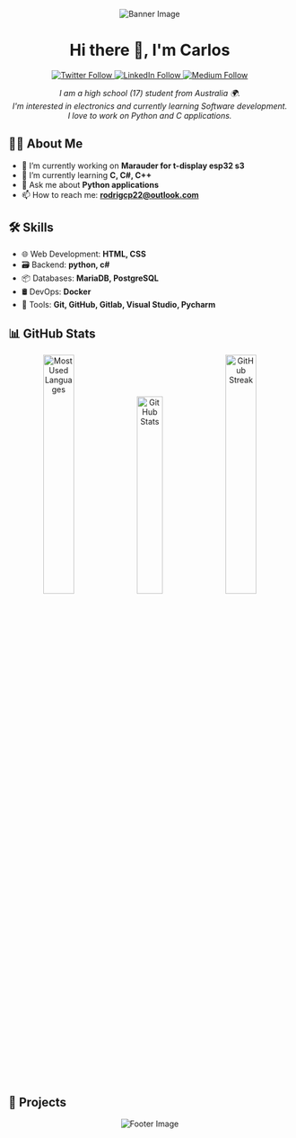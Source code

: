 <!-- Banner image -->
<p align="center">
  <img src="YOUR_BANNER_IMAGE_URL" alt="Banner Image">
</p>

<h1 align="center">Hi there 👋, I'm Carlos</h1>

<p align="center">
  <!-- Social badges -->
  <a href="YOUR_TWITTER_PROFILE_LINK">
    <img alt="Twitter Follow" src="https://img.shields.io/twitter/follow/YOUR_TWITTER_USERNAME?style=social">
  </a>
  <a href="YOUR_LINKEDIN_PROFILE_LINK">
    <img alt="LinkedIn Follow" src="https://img.shields.io/badge/-LinkedIn-blue?style=social&logo=linkedin">
  </a>
  <a href="YOUR_MEDIUM_PROFILE_LINK">
    <img alt="Medium Follow" src="https://img.shields.io/badge/-Medium-black?style=social&logo=medium">
  </a>
</p>

<p align="center">
  <!-- Introduction -->
  <em>
    I am a high school (17) student from Australia 🌍. <br>
    I'm interested in electronics and currently learning Software development. <br>
    I love to work on Python and C applications.
  </em>
</p>

<!-- About Me section -->
## 👨‍💻 About Me
- 🔭 I’m currently working on **Marauder for t-display esp32 s3**
- 🌱 I’m currently learning **C, C#, C++**
- 💬 Ask me about **Python applications**
- 📫 How to reach me: **rodrigcp22@outlook.com**

<!-- Skills section -->
## 🛠 Skills
- 🌐 Web Development: **HTML, CSS**
- 🗃️ Backend: **python, c#**
- 📦 Databases: **MariaDB, PostgreSQL**
- 🛢️ DevOps: **Docker**
- 🔧 Tools: **Git, GitHub, Gitlab, Visual Studio, Pycharm**

<!-- GitHub Stats section -->
## 📊 GitHub Stats
<p align="center">
  
  <img src="https://github-readme-stats.vercel.app/api/top-langs/?username=CptDarkrex&layout=compact&theme=algolia" alt="Most Used Languages" width="33%">
  <img src="https://github-readme-stats.vercel.app/api?username=CptDarkrex&show_icons=true&theme=algolia" alt="GitHub Stats" width="30%">
  <img src="https://github-readme-streak-stats.herokuapp.com/?user=CptDarkrex&theme=algolia" alt="GitHub Streak" width="33%">
</p>

<!-- Projects section -->
## 🚀 Projects
<!-- Add your projects here with the format:
- [Project Name](Link to Project) - Brief Description
-->

<!-- Footer -->
<p align="center">
  <img src="YOUR_FOOTER_IMAGE_URL" alt="Footer Image">
</p>
